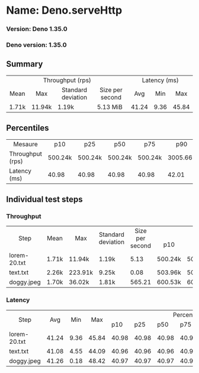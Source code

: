 # Name: Deno.serveHttp 
  
  ### Version: Deno 1.35.0
  ### Deno version: 1.35.0

## Summary
<table>
<tr>
    <td align="center" colspan="4">Throughput (rps)</td>
    <td align="center" colspan="3">Latency (ms)</td>
</tr>
<tr>
    <td align="center">Mean</td>
    <td align="center">Max</td>
    <td align="center">Standard deviation</td>
    <td align="center">Size per second</td>
    <td align="center">Avg</td>
    <td align="center">Min</td>
    <td align="center">Max</td>
</tr>
<tr>
    <td>1.71k</td>
    <td>11.94k</td>
    <td>1.19k</td>
    <td>5.13 MiB</td>
    <td>41.24</td>
    <td>9.36</td>
    <td>45.84</td>
</tr>
</table>

## Percentiles

<table>
<tr>
  <td align="center">Mesaure</td>
  <td align="center">p10</td>
  <td align="center">p25</td>
  <td align="center">p50</td>
  <td align="center">p75</td>
  <td align="center">p90</td>
  <td align="center">p95</td>
  <td align="center">p99</td>
</tr>
<tr>
  <td>Throughput (rps)</td>
  <td>500.24k</td>
  <td>500.24k</td>
  <td>500.24k</td>
  <td>500.24k</td>
  <td>3005.66k</td>
  <td>3583.78k</td>
  <td>5628.61k</td>
</tr>
<tr>
  <td>Latency (ms)</td>
  <td>40.98</td>
  <td>40.98</td>
  <td>40.98</td>
  <td>40.98</td>
  <td>42.01</td>
  <td>42.03</td>
  <td>43.01</td>
</tr>
</table>

## Individual test steps

### Throughput

<table>
<tr>
  <td align="center" rowspan="2">Step</td>
  <td align="center" rowspan="2">Mean</td>
  <td align="center" rowspan="2">Max</td>
  <td align="center" rowspan="2">Standard deviation</td>
  <td align="center" rowspan="2">Size per second</td>
  <td align="center" colspan="7">Percentiles</td>
</tr>
<tr>
  <!-- still Step -->
  <!-- still Mean -->
  <!-- still Max -->
  <!-- still Standard deviation -->
  <!-- still Size per second -->
  <td align="center">p10</td>
  <td align="center">p25</td>
  <td align="center">p50</td>
  <td align="center">p75</td>
  <td align="center">p90</td>
  <td align="center">p95</td>
  <td align="center">p99</td>
</tr>
<tr>
  <td>lorem-20.txt</td>
  <td>1.71k</td>
  <td>11.94k</td>
  <td>1.19k</td>
  <td>5.13</td>
  <td>500.24k</td>
  <td>500.24k</td>
  <td>500.24k</td>
  <td>500.24k</td>
  <td>3005.66k</td>
  <td>3583.78k</td>
  <td>5628.61k</td>
</tr><tr>
  <td>text.txt</td>
  <td>2.26k</td>
  <td>223.91k</td>
  <td>9.25k</td>
  <td>0.08</td>
  <td>503.96k</td>
  <td>503.96k</td>
  <td>503.96k</td>
  <td>503.96k</td>
  <td>3424.45k</td>
  <td>5108.07k</td>
  <td>12614.02k</td>
</tr><tr>
  <td>doggy.jpeg</td>
  <td>1.70k</td>
  <td>36.02k</td>
  <td>1.81k</td>
  <td>565.21</td>
  <td>600.53k</td>
  <td>600.53k</td>
  <td>600.53k</td>
  <td>600.53k</td>
  <td>2713.51k</td>
  <td>3508.77k</td>
  <td>6305.06k</td>
</tr></table>

### Latency

<table>
<tr>
  <td align="center" rowspan="2">Step</td>
  <td align="center" rowspan="2">Avg</td>
  <td align="center" rowspan="2">Min</td>
  <td align="center" rowspan="2">Max</td>
  <td align="center" colspan="7">Percentiles</td>
</tr>
<tr>
  <!-- still Avg -->
  <!-- still Min -->
  <!-- still Max -->
  <td>p10</td>
  <td>p25</td>
  <td>p50</td>
  <td>p75</td>
  <td>p90</td>
  <td>p95</td>
  <td>p99</td>
</tr>
<tr>
  <td>lorem-20.txt</td>
  <td>41.24</td>
  <td>9.36</td>
  <td>45.84</td>
  <td>40.98</td>
  <td>40.98</td>
  <td>40.98</td>
  <td>40.98</td>
  <td>42.01</td>
  <td>42.03</td>
  <td>43.01</td>
</tr><tr>
  <td>text.txt</td>
  <td>41.08</td>
  <td>4.55</td>
  <td>44.09</td>
  <td>40.96</td>
  <td>40.96</td>
  <td>40.96</td>
  <td>40.96</td>
  <td>42.01</td>
  <td>42.03</td>
  <td>42.90</td>
</tr><tr>
  <td>doggy.jpeg</td>
  <td>41.26</td>
  <td>0.18</td>
  <td>48.42</td>
  <td>40.97</td>
  <td>40.97</td>
  <td>40.97</td>
  <td>40.97</td>
  <td>42.04</td>
  <td>43.02</td>
  <td>46.38</td>
</tr></table>